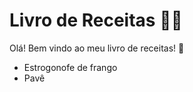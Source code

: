 # Livro de Receitas :man_cook:

Olá! Bem vindo ao meu livro de receitas! :wave:

- Estrogonofe de frango
- Pavê
